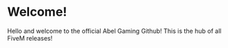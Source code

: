 # Welcome!
Hello and welcome to the official Abel Gaming Github! This is the hub of all FiveM releases!
